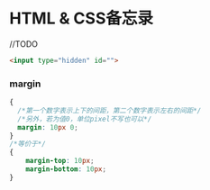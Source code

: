 # HTML & CSS备忘录



//TODO

```HTML
<input type="hidden" id="">
```





### margin

```css
{
  /*第一个数字表示上下的间距，第二个数字表示左右的间距*/
  /*另外，若为值0，单位pixel不写也可以*/
  margin: 10px 0;
}
/*等价于*/
{
	margin-top: 10px;
	margin-bottom: 10px;
}
```



